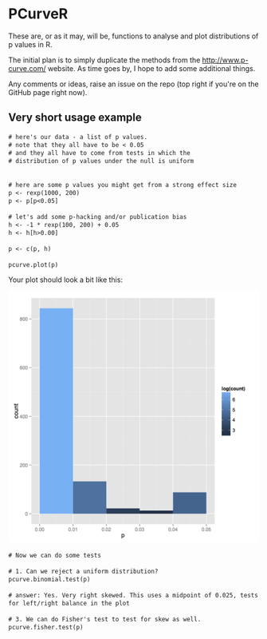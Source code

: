 # PCurveR

These are, or as it may, will be, functions to analyse and plot distributions of p values in R.

The initial plan is to simply duplicate the methods from the http://www.p-curve.com/ website. As time goes by, I hope to add some additional things. 

Any comments or ideas, raise an issue on the repo (top right if you're on the GitHub page right now).

## Very short usage example

```
# here's our data - a list of p values.
# note that they all have to be < 0.05
# and they all have to come from tests in which the 
# distribution of p values under the null is uniform


# here are some p values you might get from a strong effect size
p <- rexp(1000, 200)
p <- p[p<0.05]

# let's add some p-hacking and/or publication bias
h <- -1 * rexp(100, 200) + 0.05
h <- h[h>0.00]

p <- c(p, h)

pcurve.plot(p)
```

Your plot should look a bit like this:

![P curve plot](pcurve.jpg "P curve plot")

```
# Now we can do some tests

# 1. Can we reject a uniform distribution?
pcurve.binomial.test(p)

# answer: Yes. Very right skewed. This uses a midpoint of 0.025, tests for left/right balance in the plot

# 3. We can do Fisher's test to test for skew as well.
pcurve.fisher.test(p)

```
